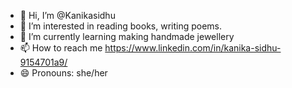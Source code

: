 - 👋 Hi, I’m @Kanikasidhu
- 👀 I’m interested in reading books, writing poems.
- 🌱 I’m currently learning making handmade jewellery 
- 📫 How to reach me https://www.linkedin.com/in/kanika-sidhu-9154701a9/
- 😄 Pronouns: she/her

<!---
Kanikasidhu/Kanikasidhu is a ✨ special ✨ repository because its `README.md` (this file) appears on your GitHub profile.
You can click the Preview link to take a look at your changes.
--->
